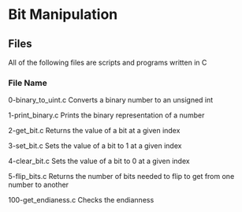 # Bit Manipulation

## Files
All of the following files are scripts and programs written in C

### File Name 
0-binary_to_uint.c
Converts a binary number to an unsigned int

1-print_binary.c
Prints the binary representation of a number

2-get_bit.c 
Returns the value of a bit at a given index

3-set_bit.c
 Sets the value of a bit to 1 at a given index

4-clear_bit.c
Sets the value of a bit to 0 at a given index

5-flip_bits.c
Returns the number of bits needed to flip to get from one number to another

100-get_endianess.c
 Checks the endianness

